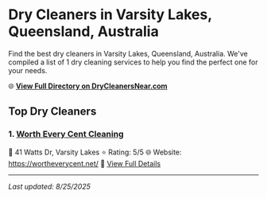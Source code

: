 # Dry Cleaners in Varsity Lakes, Queensland, Australia

Find the best dry cleaners in Varsity Lakes, Queensland, Australia. We've compiled a list of 1 dry cleaning services to help you find the perfect one for your needs.

🌐 **[View Full Directory on DryCleanersNear.com](https://drycleanersnear.com/city/Australia/Queensland/Varsity%20Lakes)**

## Top Dry Cleaners

### 1. [Worth Every Cent Cleaning](https://drycleanersnear.com/dryCleaner/68aa73e739cc7c0899005f51/worth-every-cent-cleaning)
📍 41 Watts Dr, Varsity Lakes
⭐ Rating: 5/5
🌐 Website: https://wortheverycent.net/
🔗 [View Full Details](https://drycleanersnear.com/dryCleaner/68aa73e739cc7c0899005f51/worth-every-cent-cleaning)


---

*Last updated: 8/25/2025*
